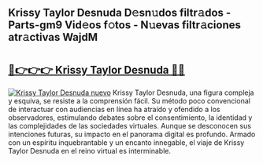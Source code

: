## Krissy Taylor Desnuda D𝚎sn𝚞dos filtr𝚊dos - Parts-gm9 Vid𝚎os f𝚘tos - N𝚞evas filtr𝚊ciones atr𝚊ctivas WajdM

# <h2><a href="http://mbb7zwq.tromn.icu/?c=Krissy+Taylor+Desnuda">🔗👉👉👉 Krissy Taylor Desnuda 🔗🔗</a></h2>

[![Krissy Taylor Desnuda nuevo](https://i.imgur.com/pEAQMta.gif)](http://mbb7zwq.tromn.icu/?c=Krissy+Taylor+Desnuda)
Krissy Taylor Desnuda, una figura compleja y esquiva, se resiste a la comprensión fácil. Su método poco convencional de interactuar con audiencias en línea ha atraído y ofendido a los observadores, estimulando debates sobre el consentimiento, la identidad y las complejidades de las sociedades virtuales. Aunque se desconocen sus intenciones futuras, su impacto en el panorama digital es profundo. Armado con un espíritu inquebrantable y un encanto innegable, el viaje de Krissy Taylor Desnuda en el reino virtual es interminable.
